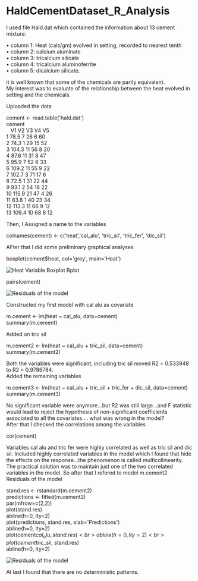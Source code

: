 # HaldCementDataset_R_Analysis

I used file Hald.dat which contained the information about 13 cement mixture:<br>

• column 1: Heat (cals/gm) evolved in setting, recorded to nearest tenth<br>
• column 2: calcium aluminate<br>
• column 3: tricalcium silicate<br>
• column 4: tricalcium aluminoferrite<br>
• column 5: dicalcium silicate.<br>

it is well known that some of the chemicals are partly equivalent.<br>
My interest was to evaluate of the relationship between the heat evolved in setting and the chemicals.<br>

Uploaded the data<br>

cement <- read.table('hald.dat')<br>
cement<br>
 &nbsp;&nbsp;  V1   V2 V3 V4 V5<br>
1  78.5 7 26 6 60<br>
2  74.3 1 29 15 52<br>
3  104.3 11 56 8 20<br>
4  87.6 11 31 8 47<br>
5  95.9 7 52 6 33<br>
6  109.2 11 55 9 22<br>
7  102.7 3 71 17 6<br>
8  72.5 1 31 22 44<br>
9  93.1 2 54 18 22<br>
10 115.9 21 47 4 26<br>
11 83.8 1 40 23 34<br>
12 113.3 11 66 9 12<br>
13 109.4 10 68 8 12<br>

Then, I Assigned a name to the variables<br>

colnames(cement) <- c('heat','cal_alu', 'tric_sil', 'tric_fer', 'dic_sil')<br>

AFter that I did some preliminary graphical analyses<br>

boxplot(cement$heat, col='grey', main='Heat')<br>


![Heat Variable Boxplot Rplot](https://github.com/adnantheanalyst/HaldCementDataset_R_Analysis/assets/16821246/510580b4-4fb3-4650-93c0-60e74a409e64)

pairs(cement)<br>

![Residuals of the model](https://github.com/adnantheanalyst/HaldCementDataset_R_Analysis/assets/16821246/8e8f6b6e-52ea-4202-809a-e56b218468b3)

Constructed my first model with cal alu as covariate<br>

m.cement <- lm(heat ~ cal_alu, data=cement)<br>
summary(m.cement)<br>

Added on tric sil<br>

m.cement2 <- lm(heat ~ cal_alu + tric_sil, data=cement)<br>
summary(m.cement2)<br>

Both the variables were significant; including tric sil moved R2 = 0.533948 to R2 = 0.9786784.<br>
Added the remaining variables<br>

m.cement3 <- lm(heat ~ cal_alu + tric_sil + tric_fer + dic_sil, data=cement)<br>
summary(m.cement3)<br>

No significant variable were anymore...but R2 was still large...and F statistic would lead to reject the hypothesis of non-significant coefficients associated to all the covariates.... what was wrong in the model?<br>
After that I checked the correlations among the variables<br>

cor(cement)<br>

Variables cal alu and tric fer were highly correlated as well as tric sil and dic sil. Included highly correlated variables in the model which I found that hide the effects on the response...the phenomenon is called multicollinearity. The practical solution was to maintain just one of the two correlated variables in the model. So after that I refered to model m.cement2.<br>
Residuals of the model<br>

stand.res <- rstandard(m.cement2)<br>
predictions <- fitted(m.cement2)<br>
par(mfrow=c(2,2))<br>
plot(stand.res)<br>
abline(h=0, lty=2)<br>
plot(predictions, stand.res, xlab='Predictions')<br>
abline(h=0, lty=2)<br>
plot(cement$cal_alu, stand.res)<br>
abline(h=0, lty=2)<br>
plot(cement$tric_sil, stand.res)<br>
abline(h=0, lty=2)<br>



![Residuals of the model](https://github.com/adnantheanalyst/HaldCementDataset_R_Analysis/assets/16821246/c1dda09a-3b2e-4668-b653-8acc1e931289)

At last I found that there are no deterministic patterns.<br>
